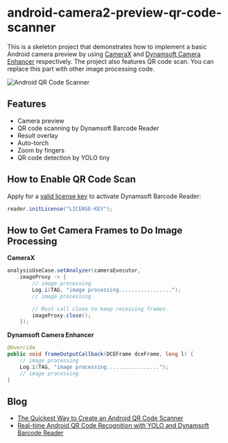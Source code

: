 # android-camera2-preview-qr-code-scanner
This is a skeleton project that demonstrates how to implement a basic Android camera preview by using [CameraX](https://developer.android.com/training/camerax) and [Dynamsoft Camera Enhancer](https://www.dynamsoft.com/camera-enhancer/docs/programming/android/guide/guide.html?ver=latest) respectively. The project also features QR code scan. You can replace this part with other image processing code.

![Android QR Code Scanner](https://www.dynamsoft.com/codepool/img/2021/12/android-qr-code-scanner-yolo.webp)

## Features
- Camera preview
- QR code scanning by Dynamsoft Barcode Reader
- Result overlay
- Auto-torch
- Zoom by fingers
- QR code detection by YOLO tiny

## How to Enable QR Code Scan
Apply for a [valid license key](https://www.dynamsoft.com/customer/license/trialLicense?product=dbr) to activate Dynamsoft Barcode Reader:
    
```java
reader.initLicense("LICENSE-KEY"); 
```

## How to Get Camera Frames to Do Image Processing

**CameraX**

```java
analysisUseCase.setAnalyzer(cameraExecutor,
    imageProxy -> {
        // image processing
        Log.i(TAG, "image processing.................");
        // image processing

        // Must call close to keep receiving frames.
        imageProxy.close();
    });
```

**Dynamsoft Camera Enhancer**

```java
@Override
public void frameOutputCallback(DCEFrame dceFrame, long l) {
    // image processing
    Log.i(TAG, "image processing.................");
    // image processing
}
```



## Blog
- [The Quickest Way to Create an Android QR Code Scanner](https://www.dynamsoft.com/codepool/android-qr-code-scanner.html)
- [Real-time Android QR Code Recognition with YOLO and Dynamsoft Barcode Reader](https://www.dynamsoft.com/codepool/android-qr-code-recognition-yolo-dynamsoft-barcode.html)

